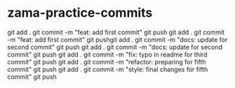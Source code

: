 # zama-practice-commits
git add .
git commit -m "feat: add first commit"
git push
git add .
git commit -m "feat: add first commit"
git pushgit add .
git commit -m "docs: update for second commit"
git push
git add .
git commit -m "docs: update for second commit"
git push
git add .
git commit -m "fix: typo in readme for third commit"
git push
git add .
git commit -m "refactor: preparing for fifth commit"
git push
git add .
git commit -m "style: final changes for fifth commit"
git push
